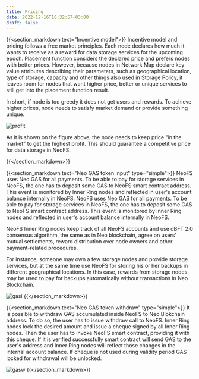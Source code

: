 ```yaml
---
title: Pricing
date: 2022-12-16T16:32:57+03:00
draft: false
---
```


{{<section_markdown text="Incentive model">}}
  Incentive model and pricing follows a free market principles. Each node declares how much it wants to receive as a reward for data storage services for the upcoming epoch. Placement function considers the declared price and prefers nodes with better prices. However, because nodes in Network Map declare key-value attributes describing their parameters, such as geographical location, type of storage, capacity and other things also used in Storage Policy, it leaves room for nodes that want higher price, better or unique services to still get into the placement function result.

  In short, if node is too greedy it does not get users and rewards. To achieve higher prices, node needs to satisfy market demand or provide something unique.

  ![profit](/images/pages/profit.png)

  As it is shown on the figure above, the node needs to keep price "in the market" to get the highest profit. This should guarantee a competitive price for data storage in NeoFS.


{{</section_markdown>}}

{{<section_markdown text="Neo GAS token input" type="simple">}}
  NeoFS uses Neo GAS for all payments. To be able to pay for storage services in NeoFS, the one has to deposit some GAS to NeoFS smart contract address. This event is monitored by Inner Ring nodes and reflected in user's account balance internally in NeoFS. NeoFS uses Neo GAS for all payments. To be able to pay for storage services in NeoFS, the one has to deposit some GAS to NeoFS smart contract address. This event is monitored by Inner Ring nodes and reflected in user's account balance internally in NeoFS.

  NeoFS Inner Ring nodes keep track of all NeoFS accounts and use dBFT 2.0 consensus algorithm, the same as in Neo blockchain, agree on users' mutual settlements, reward distribution over node owners and other payment-related procedures.

  For instance, someone may own a few storage nodes and provide storage services, but at the same time use NeoFS for storing his or her backups in different geographical locations. In this case, rewards from storage nodes may be used to pay for backups automatically without transactions in Neo Blockchain.

  ![gasi](/images/pages/gasi.png)
{{</section_markdown>}}

{{<section_markdown text="Neo GAS token withdraw" type="simple">}}
  It is possible to withdraw GAS accumulated inside NeoFS to Neo Blokchain address. To do so, the user has to issue withdraw call to NeoFS. Inner Ring nodes lock the desired amount and issue a cheque signed by all Inner Ring nodes. Then the user has to invoke NeoFS smart contract, providing it with this cheque. If it is verified successfully smart contract will send GAS to the user's address and Inner Ring nodes will reflect those changes in the internal account balance. If cheque is not used during validity period GAS locked for withdrawal will be unlocked.

  ![gasw](/images/pages/gasw.png)
{{</section_markdown>}}
